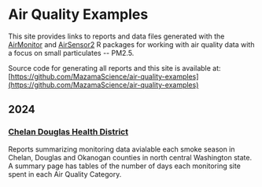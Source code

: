# Air Quality Examples

This site provides links to reports and data files generated with the
[AirMonitor](https://mazamascience.github.io/AirMonitor) and 
[AirSensor2](https://mazamascience.github.io/AirSensor2) 
R packages for working with air quality data with
a focus on small particulates -- PM2.5.

Source code for generating all reports and this site is available at:
[https://github.com/MazamaScience/air-quality-examples](https://github.com/MazamaScience/air-quality-examples)

## 2024

### [Chelan Douglas Health District](./2024/Chelan-Douglas_Health_District)

Reports summarizing monitoring data avialable each smoke season in Chelan,
Douglas and Okanogan counties in north central Washington state. A summary
page has tables of the number of days each monitoring site spent in each
Air Quality Category.
